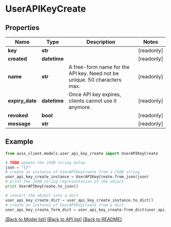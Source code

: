 # UserAPIKeyCreate


## Properties

Name | Type | Description | Notes
------------ | ------------- | ------------- | -------------
**key** | **str** |  | [readonly]
**created** | **datetime** |  | [readonly]
**name** | **str** | A free-form name for the API key. Need not be unique. 50 characters max. | [readonly]
**expiry_date** | **datetime** | Once API key expires, clients cannot use it anymore. | [readonly]
**revoked** | **bool** |  | [readonly]
**message** | **str** |  | [readonly]

## Example

```python
from avis_client.models.user_api_key_create import UserAPIKeyCreate

# TODO update the JSON string below
json = "{}"
# create an instance of UserAPIKeyCreate from a JSON string
user_api_key_create_instance = UserAPIKeyCreate.from_json(json)
# print the JSON string representation of the object
print UserAPIKeyCreate.to_json()

# convert the object into a dict
user_api_key_create_dict = user_api_key_create_instance.to_dict()
# create an instance of UserAPIKeyCreate from a dict
user_api_key_create_form_dict = user_api_key_create.from_dict(user_api_key_create_dict)
```
[[Back to Model list]](../#documentation-for-models) [[Back to API list]](../#documentation-for-api-endpoints) [[Back to README]](../)
